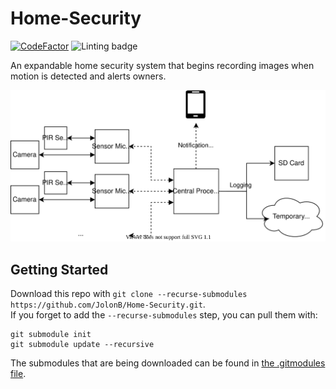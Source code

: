 # Home-Security

[![CodeFactor](https://www.codefactor.io/repository/github/jolonb/home-security/badge)](https://www.codefactor.io/repository/github/jolonb/home-security)
![Linting badge](https://github.com/JolonB/Home-Security/actions/workflows/linting.yml/badge.svg)

An expandable home security system that begins recording images when motion is detected and alerts owners.

![system overview](assets/img/overview.svg)

## Getting Started

Download this repo with `git clone --recurse-submodules https://github.com/JolonB/Home-Security.git`.  
If you forget to add the `--recurse-submodules` step, you can pull them with:

```shell
git submodule init
git submodule update --recursive
```

The submodules that are being downloaded can be found in [the .gitmodules file](.gitmodules).